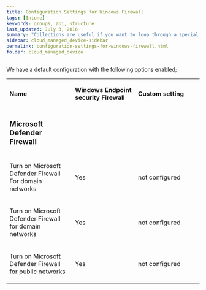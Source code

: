 ```yaml
---
title: Configuration Settings for Windows Firewall
tags: [Intune]
keywords: groups, api, structure
last_updated: July 3, 2016
summary: "Collections are useful if you want to loop through a special folder of pages that you make available in a content API. You could also use collections if you have a set of articles that you want to treat differently from the other content, with a different layout or format."
sidebar: cloud_managed_device-sidebar
permalink: configuration-settings-for-windows-firewall.html
folder: cloud_managed_device
---
```


We have a default configuration with the following options enabled;

<table data-layout="default" data-local-id="c7aa7830-69c0-496f-aea0-2dcd88e37d2c" class="confluenceTable"><colgroup><col style="width: 226.67px;"><col style="width: 226.67px;"><col style="width: 226.67px;"></colgroup><tbody><tr><td data-highlight-colour="#4f81bd" class="confluenceTd"><p><strong>Name</strong></p></td><td data-highlight-colour="#4f81bd" class="confluenceTd"><p><strong>Windows Endpoint security Firewall</strong></p></td><td data-highlight-colour="#4f81bd" class="confluenceTd"><p><strong>Custom setting</strong></p></td></tr><tr><td data-highlight-colour="#d3dfee" class="confluenceTd"><h3 id="ConfigurationsettingsforWindowsfirewall-MicrosoftDefenderFirewall"><strong>Microsoft Defender Firewall</strong></h3></td><td data-highlight-colour="#d3dfee" class="confluenceTd"><p><strong>&nbsp;</strong></p></td><td data-highlight-colour="#d3dfee" class="confluenceTd"><p><strong>&nbsp;</strong></p></td></tr><tr><td data-highlight-colour="#d3dfee" class="confluenceTd"><p>Turn on Microsoft Defender Firewall For domain networks</p></td><td data-highlight-colour="#d3dfee" class="confluenceTd"><p>Yes</p></td><td data-highlight-colour="#d3dfee" class="confluenceTd"><p>not configured</p></td></tr><tr><td data-highlight-colour="#d3dfee" class="confluenceTd"><p>Turn on Microsoft Defender Firewall for domain networks</p></td><td data-highlight-colour="#d3dfee" class="confluenceTd"><p>Yes</p></td><td data-highlight-colour="#d3dfee" class="confluenceTd"><p>not configured</p></td></tr><tr><td data-highlight-colour="#d3dfee" class="confluenceTd"><p>Turn on Microsoft Defender Firewall for public networks</p></td><td data-highlight-colour="#d3dfee" class="confluenceTd"><p>Yes</p></td><td data-highlight-colour="#d3dfee" class="confluenceTd"><p>not configured</p></td></tr></tbody></table>